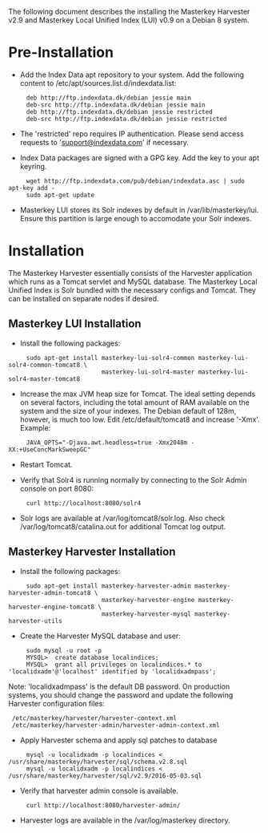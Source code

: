 The following document describes the installing the Masterkey Harvester v2.9 
and Masterkey Local Unified Index (LUI) v0.9 on a Debian 8 system.


Pre-Installation
================

*  Add the Index Data apt repository to your system.   Add the following content to
/etc/apt/sources.list.d/indexdata.list:

```
     deb http://ftp.indexdata.dk/debian jessie main 
     deb-src http://ftp.indexdata.dk/debian jessie main
     deb http://ftp.indexdata.dk/debian jessie restricted 
     deb-src http://ftp.indexdata.dk/debian jessie restricted

```

*  The 'restricted' repo requires IP authentication.   Please send access requests to 'support@indexdata.com' if necessary. 

*  Index Data packages are signed with a GPG key.   Add the key to your apt keyring.

```
     wget http://ftp.indexdata.com/pub/debian/indexdata.asc | sudo apt-key add -
     sudo apt-get update

```

*  Masterkey LUI stores its Solr indexes by default in /var/lib/masterkey/lui.
Ensure this partition is large enough to accomodate your Solr indexes.


Installation
============

The Masterkey Harvester essentially consists of the Harvester application which runs
as a Tomcat servlet and MySQL database.   The Masterkey Local Unified Index is 
Solr bundled with the necessary configs and Tomcat.  They can be installed on 
separate nodes if desired. 


Masterkey LUI Installation
--------------------------


*  Install the following packages:

```
     sudo apt-get install masterkey-lui-solr4-common masterkey-lui-solr4-common-tomcat8 \
                          masterkey-lui-solr4-master masterkey-lui-solr4-master-tomcat8

```

*  Increase the max JVM heap size for Tomcat.  The ideal setting depends on several
factors, including the total amount of RAM available on the system and the size of your
indexes.   The Debian default of 128m, however, is much too low.  Edit 
/etc/default/tomcat8 and increase '-Xmx'.   Example:

```
     JAVA_OPTS="-Djava.awt.headless=true -Xmx2048m -XX:+UseConcMarkSweepGC"

```

*  Restart Tomcat.

*  Verify that Solr4 is running normally by connecting to the Solr Admin console 
on port 8080:

```
     curl http://localhost:8080/solr4

```

*  Solr logs are available at /var/log/tomcat8/solr.log.  Also check /var/log/tomcat8/catalina.out for additional Tomcat log output. 


Masterkey Harvester Installation
--------------------------------

*  Install the following packages:

```
     sudo apt-get install masterkey-harvester-admin masterkey-harvester-admin-tomcat8 \
                          masterkey-harvester-engine masterkey-harvester-engine-tomcat8 \
                          masterkey-harvester-mysql masterkey-harvester-utils

```

*  Create the Harvester MySQL database and user:

```
     sudo mysql -u root -p 
     MYSQL>  create database localindices; 
     MYSQL>  grant all privileges on localindices.* to 'localidxadm'@'localhost' identified by 'localidxadmpass';

```

Note: 'localidxadmpass' is the default DB password.  On production systems, you should 
change the password and update the following Harvester configuration files:

     /etc/masterkey/harvester/harvester-context.xml
     /etc/masterkey/harvester-admin/harvester-admin-context.xml

*  Apply Harvester schema and apply sql patches to database

```
     mysql -u localidxadm -p localindices < /usr/share/masterkey/harvester/sql/schema.v2.8.sql
     mysql -u localidxadm -p localindices < /usr/share/masterkey/harvester/sql/v2.9/2016-05-03.sql

```

*  Verify that harvester admin console is available. 

```
     curl http://localhost:8080/harvester-admin/

```

*  Harvester logs are available in the /var/log/masterkey directory. 


